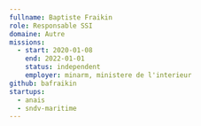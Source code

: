 ```yaml
---
fullname: Baptiste Fraikin
role: Responsable SSI
domaine: Autre
missions:
  - start: 2020-01-08
    end: 2022-01-01
    status: independent
    employer: minarm, ministere de l'interieur
github: bafraikin
startups:
  - anais
  - sndv-maritime
---
```

